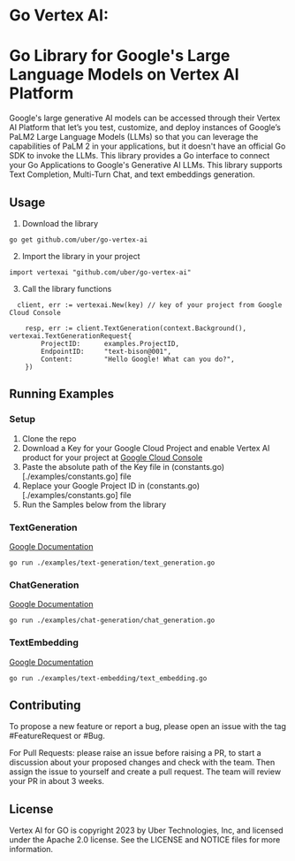 # Go Vertex AI:
#  Go Library for Google's Large Language Models on Vertex AI Platform

Google's large generative AI models can be accessed through their Vertex AI Platform that let’s you test, customize, and deploy instances of Google’s PaLM2 Large Language Models (LLMs) so that you can leverage the capabilities of PaLM 2 in your applications, but it doesn't have an official Go SDK to invoke the LLMs. This library provides a Go interface to connect your Go Applications to Google's Generative AI LLMs. This library supports Text Completion, Multi-Turn Chat, and text embeddings generation.

## Usage

1. Download the library

```
go get github.com/uber/go-vertex-ai
```

2. Import the library in your project

```
import vertexai "github.com/uber/go-vertex-ai"
```

3. Call the library functions

```
  client, err := vertexai.New(key) // key of your project from Google Cloud Console

	resp, err := client.TextGeneration(context.Background(), vertexai.TextGenerationRequest{
		ProjectID:      examples.ProjectID,
		EndpointID:     "text-bison@001",
		Content:        "Hello Google! What can you do?",
	})
```

## Running Examples

### Setup

1. Clone the repo
2. Download a Key for your Google Cloud Project and enable Vertex AI product for your project at [Google Cloud Console](https://console.cloud.google.com/)
3. Paste the absolute path of the Key file in (constants.go)[./examples/constants.go] file
4. Replace your Google Project ID in (constants.go)[./examples/constants.go] file
5. Run the Samples below from the library


### TextGeneration
  [Google Documentation](https://cloud.google.com/vertex-ai/docs/generative-ai/text/test-text-prompts)

```
go run ./examples/text-generation/text_generation.go
```

### ChatGeneration
  [Google Documentation](https://cloud.google.com/vertex-ai/docs/generative-ai/chat/test-chat-prompts)

```
go run ./examples/chat-generation/chat_generation.go
```

### TextEmbedding
  [Google Documentation](https://cloud.google.com/vertex-ai/docs/generative-ai/embeddings/get-text-embeddings)

```
go run ./examples/text-embedding/text_embedding.go
```

## Contributing

To propose a new feature or report a bug, please open an issue with the tag #FeatureRequest or #Bug.

For Pull Requests:  please raise an issue before raising a PR, to start a discussion about your proposed changes and check with the team. Then assign the issue to yourself and create a pull request. The team will review your PR in about 3 weeks.

## License

Vertex AI for GO is copyright 2023 by Uber Technologies, Inc, and licensed under the Apache 2.0 license.  See the LICENSE and NOTICE files for more information.
